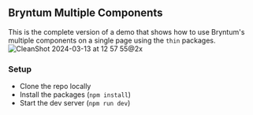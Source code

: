 ## Bryntum Multiple Components

This is the complete version of a demo that shows how to use Bryntum's multiple components on a single page using the `thin` packages.
![CleanShot 2024-03-13 at 12 57 55@2x](https://github.com/bryntum/vanilla-multiple-components/assets/37709578/50854c1a-9201-442e-8558-858660b139e6)


### Setup
- Clone the repo locally
- Install the packages (`npm install`)
- Start the dev server (`npm run dev`)
